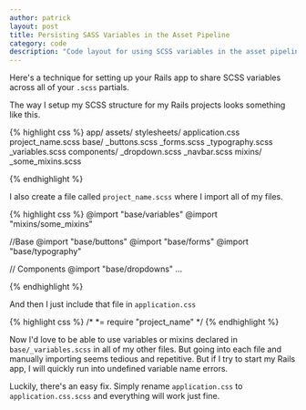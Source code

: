 ```yaml
---
author: patrick
layout: post
title: Persisting SASS Variables in the Asset Pipeline
category: code
description: "Code layout for using SCSS variables in the asset pipeline"
---
```


Here's a technique for setting up your Rails app to share SCSS variables across
all of your `.scss` partials.

The way I setup my SCSS structure for my Rails projects looks something like
this.

{% highlight css %}
app/
  assets/
    stylesheets/
      application.css
      project_name.scss
      base/
        _buttons.scss
        _forms.scss
        _typography.scss
        _variables.scss
      components/
        _dropdown.scss
        _navbar.scss
      mixins/
        _some_mixins.scss

{% endhighlight %}

I also create a file called `project_name.scss` where I import all of my files.

{% highlight css %}
@import "base/variables"
@import "mixins/some_mixins"

//Base
@import "base/buttons"
@import "base/forms"
@import "base/typography"

// Components
@import "base/dropdowns"
...

{% endhighlight %}

And then I just include that file in `application.css`

{% highlight css %}
/*
 *= require "project_name"
 */
{% endhighlight %}

Now I'd love to be able to use variables or mixins declared in
`base/_variables.scss` in all of my other files. But going into each file 
and manually importing seems tedious and repetitive. But if I try to
start my Rails app, I will quickly run into undefined variable name errors.


Luckily, there's an easy fix. Simply rename `application.css` to
`application.css.scss` and everything will work just fine.
